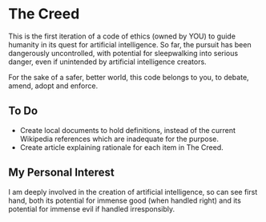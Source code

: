 ﻿# The Creed
This is the first iteration of a code of ethics (owned by YOU) to guide humanity in its quest for artificial intelligence. So far, the pursuit has been dangerously uncontrolled, with potential for sleepwalking into serious danger, even if unintended by artificial intelligence creators. 

For the sake of a safer, better world, this code belongs to you, to debate, amend, adopt and enforce.

## To Do
+ Create local documents to hold definitions, instead of the current Wikipedia references which are inadequate for the purpose.
+ Create article explaining rationale for each item in The Creed.

## My Personal Interest
I am deeply involved in the creation of artificial intelligence, so can see first hand, both its potential for immense good (when handled right) and its potential for immense evil if handled irresponsibly.
